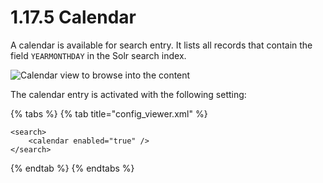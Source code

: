 # 1.17.5 Calendar

A calendar is available for search entry. It lists all records that contain the field `YEARMONTHDAY` in the Solr search index.&#x20;

![Calendar view to browse into the content](../../../.gitbook/assets/conf\_1.17.5.png)

The calendar entry is activated with the following setting:

{% tabs %}
{% tab title="config_viewer.xml" %}
```markup
<search>
    <calendar enabled="true" />
</search>
```
{% endtab %}
{% endtabs %}
